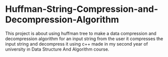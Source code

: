 # Huffman-String-Compression-and-Decompression-Algorithm
This project is about using huffman tree to make a data compression and decompression algorithm for an input string from the user it compresses the input string and decompress it using c++ made in my second year of university in Data Structure And Algorithm course.

